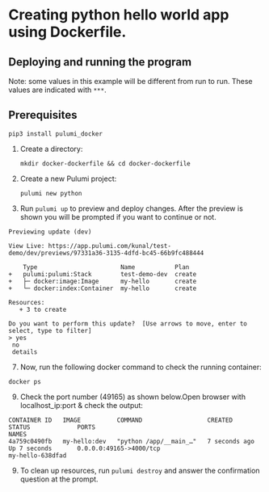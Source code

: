 

# Creating python hello world app using Dockerfile. 




## Deploying and running the program

Note: some values in this example will be different from run to run.  These values are indicated
with `***`.

## Prerequisites
```
pip3 install pulumi_docker

```

1. Create a directory:

    ```
    mkdir docker-dockerfile && cd docker-dockerfile
    ```

2. Create a new Pulumi project:

    ```
    pulumi new python
    
    ```
3. Run `pulumi up` to preview and deploy changes.  After the preview is shown you will be
    prompted if you want to continue or not.
 ```   
Previewing update (dev)

View Live: https://app.pulumi.com/kunal/test-demo/dev/previews/97331a36-3135-4dfd-bc45-66b9fc488444

     Type                       Name           Plan
 +   pulumi:pulumi:Stack        test-demo-dev  create
 +   ├─ docker:image:Image      my-hello       create
 +   └─ docker:index:Container  my-hello       create

Resources:
    + 3 to create

Do you want to perform this update?  [Use arrows to move, enter to select, type to filter]
> yes
  no
  details

```

7. Now, run the following docker command to check the running container:

```
docker ps

```
9. Check the port number (49165) as shown below.Open browser with localhost_ip:port & check the output:
```
CONTAINER ID   IMAGE          COMMAND                  CREATED             STATUS             PORTS                                                 NAMES
4a759c0490fb   my-hello:dev   "python /app/__main_…"   7 seconds ago       Up 7 seconds       0.0.0.0:49165->4000/tcp                               my-hello-638dfad

```
9. To clean up resources, run `pulumi destroy` and answer the confirmation question at the prompt.
